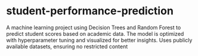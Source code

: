 # student-performance-prediction
A machine learning project using Decision Trees and Random Forest to predict student scores based on academic data. The model is optimized with hyperparameter tuning and visualized for better insights. Uses publicly available datasets, ensuring no restricted content
